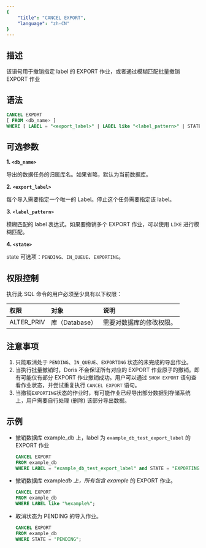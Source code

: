 ```yaml
---
{
    "title": "CANCEL EXPORT",
    "language": "zh-CN"
}
---
```


## 描述

该语句用于撤销指定 label 的 EXPORT 作业，或者通过模糊匹配批量撤销 EXPORT 作业

## 语法

```sql
CANCEL EXPORT
[ FROM <db_name> ]
WHERE [ LABEL = "<export_label>" | LABEL like "<label_pattern>" | STATE = "<state>" ]
```

## 可选参数

**1. `<db_name>`**  

  导出的数据任务的归属库名。如果省略，默认为当前数据库。

**2. `<export_label>`**

  每个导入需要指定一个唯一的 Label。停止这个任务需要指定该 label。  

**3. `<label_pattern>`**

  模糊匹配的 label 表达式。如果要撤销多个 EXPORT 作业，可以使用 `LIKE` 进行模糊匹配。

**4. `<state>`**

  state 可选项：`PENDING`、`IN_QUEUE`、`EXPORTING`。

## 权限控制

执行此 SQL 命令的用户必须至少具有以下权限：

| 权限         | 对象          | 说明           |
|:-----------|:------------|:-------------|
| ALTER_PRIV | 库（Database） | 需要对数据库的修改权限。 |


## 注意事项

1. 只能取消处于 `PENDING`、`IN_QUEUE`、`EXPORTING` 状态的未完成的导出作业。
2. 当执行批量撤销时，Doris 不会保证所有对应的 EXPORT 作业原子的撤销。即有可能仅有部分 EXPORT 作业撤销成功。用户可以通过 `SHOW EXPORT` 语句查看作业状态，并尝试重复执行 `CANCEL EXPORT` 语句。
3. 当撤销`EXPORTING`状态的作业时，有可能作业已经导出部分数据到存储系统上，用户需要自行处理 (删除) 该部分导出数据。

## 示例

- 撤销数据库 example_db 上，label 为 `example_db_test_export_label` 的 EXPORT 作业

   ```sql
   CANCEL EXPORT
   FROM example_db
   WHERE LABEL = "example_db_test_export_label" and STATE = "EXPORTING";
   ```

- 撤销数据库 example*db 上，所有包含 example* 的 EXPORT 作业。

   ```sql
   CANCEL EXPORT
   FROM example_db
   WHERE LABEL like "%example%";
   ```

- 取消状态为 PENDING 的导入作业。

   ```sql
   CANCEL EXPORT
   FROM example_db
   WHERE STATE = "PENDING";
   ```
